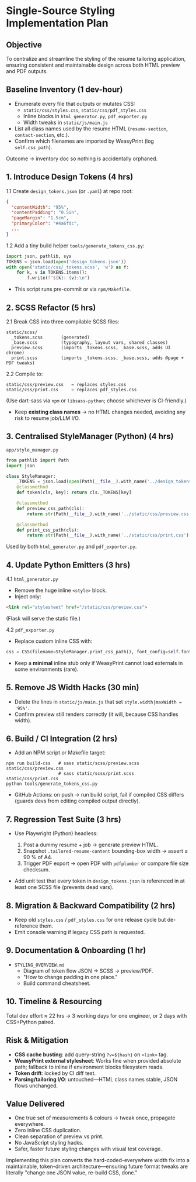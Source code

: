# Single-Source Styling Implementation Plan

## Objective
To centralize and streamline the styling of the resume tailoring application, ensuring consistent and maintainable design across both HTML preview and PDF outputs.

## Baseline Inventory (1 dev-hour)
- Enumerate every file that outputs or mutates CSS:
  - `static/css/styles.css`, `static/css/pdf_styles.css`
  - Inline blocks in `html_generator.py`, `pdf_exporter.py`
  - Width tweaks in `static/js/main.js`
- List all class names used by the resume HTML (`resume-section`, `contact-section`, etc.).
- Confirm which filenames are imported by WeasyPrint (log `self.css_path`).

Outcome → inventory doc so nothing is accidentally orphaned.

## 1. Introduce Design Tokens (4 hrs)
1.1 Create `design_tokens.json` (or `.yaml`) at repo root:
```json
{
  "contentWidth": "95%",
  "contentPadding": "0.5in",
  "pageMargin": "1.5cm",
  "primaryColor": "#4a6fdc",
  ...
}
```

1.2 Add a tiny build helper `tools/generate_tokens_css.py`:
```python
import json, pathlib, sys
TOKENS = json.load(open('design_tokens.json'))
with open('static/css/_tokens.scss', 'w') as f:
    for k, v in TOKENS.items():
        f.write(f"${k}: {v};\n")
```
- This script runs pre-commit or via `npm/Makefile`.

## 2. SCSS Refactor (5 hrs)
2.1 Break CSS into three compilable SCSS files:
```
static/scss/
  _tokens.scss       (generated)
  _base.scss         (typography, layout vars, shared classes)
  preview.scss       (imports _tokens.scss, _base.scss, adds UI chrome)
  print.scss         (imports _tokens.scss, _base.scss, adds @page + PDF tweaks)
```

2.2 Compile to:
```
static/css/preview.css   ← replaces styles.css
static/css/print.css     ← replaces pdf_styles.css
```
(Use dart-sass via `npm` or `libsass-python`; choose whichever is CI-friendly.)
- Keep **existing class names** → no HTML changes needed, avoiding any risk to resume job/LLM I/O.

## 3. Centralised StyleManager (Python) (4 hrs)
`app/style_manager.py`
```python
from pathlib import Path
import json

class StyleManager:
    _TOKENS = json.load(open(Path(__file__).with_name('../design_tokens.json')))
    @classmethod
    def token(cls, key): return cls._TOKENS[key]

    @classmethod
    def preview_css_path(cls):
        return str(Path(__file__).with_name('../static/css/preview.css').resolve())

    @classmethod
    def print_css_path(cls):
        return str(Path(__file__).with_name('../static/css/print.css').resolve())
```
Used by both `html_generator.py` and `pdf_exporter.py`.

## 4. Update Python Emitters (3 hrs)
4.1 `html_generator.py`
- Remove the huge inline `<style>` block.
- Inject only:
```html
<link rel="stylesheet" href="/static/css/preview.css">
```
(Flask will serve the static file.)

4.2 `pdf_exporter.py`
- Replace custom inline CSS with:
```python
css = CSS(filename=StyleManager.print_css_path(), font_config=self.font_config)
```
- Keep a **minimal** inline stub only if WeasyPrint cannot load externals in some environments (rare).

## 5. Remove JS Width Hacks (30 min)
- Delete the lines in `static/js/main.js` that set `style.width|maxWidth = '95%'`.
- Confirm preview still renders correctly (it will, because CSS handles width).

## 6. Build / CI Integration (2 hrs)
- Add an NPM script or Makefile target:
```
npm run build-css   # sass static/scss/preview.scss static/css/preview.css
                    # sass static/scss/print.scss   static/css/print.css
python tools/generate_tokens_css.py
```
- GitHub Actions: on push → run build script, fail if compiled CSS differs (guards devs from editing compiled output directly).

## 7. Regression Test Suite (3 hrs)
- Use Playwright (Python) headless:
  1. Post a dummy resume + job → generate preview HTML.
  2. Snapshot `.tailored-resume-content` bounding-box width → assert ≥ 90 % of A4.
  3. Trigger PDF export → open PDF with `pdfplumber` or compare file size checksum.

- Add unit test that every token in `design_tokens.json` is referenced in at least one SCSS file (prevents dead vars).

## 8. Migration & Backward Compatibility (2 hrs)
- Keep old `styles.css` / `pdf_styles.css` for one release cycle but de-reference them.
- Emit console warning if legacy CSS path is requested.

## 9. Documentation & Onboarding (1 hr)
- `STYLING_OVERVIEW.md`
  - Diagram of token flow JSON → SCSS → preview/PDF.
  - "How to change padding in one place."
  - Build command cheatsheet.

## 10. Timeline & Resourcing
Total dev effort ≈ 22 hrs → 3 working days for one engineer, or 2 days with CSS+Python paired.

## Risk & Mitigation
- **CSS cache busting**: add query-string `?v=${hash}` on `<link>` tag.
- **WeasyPrint external stylesheet**: Works fine when provided absolute path; fallback to inline if environment blocks filesystem reads.
- **Token drift**: locked by CI diff test.
- **Parsing/tailoring I/O**: untouched—HTML class names stable, JSON flows unchanged.

## Value Delivered
- One true set of measurements & colours → tweak once, propagate everywhere.
- Zero inline CSS duplication.
- Clean separation of preview vs print.
- No JavaScript styling hacks.
- Safer, faster future styling changes with visual test coverage.

Implementing this plan converts the hard-coded-everywhere width fix into a maintainable, token-driven architecture—ensuring future format tweaks are literally "change one JSON value, re-build CSS, done." 